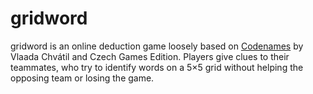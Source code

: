 # gridword

gridword is an online deduction game loosely based on [Codenames](http://czechgames.com/en/codenames/) by Vlaada Chvátil and Czech Games Edition. Players give clues to their teammates, who try to identify words on a 5×5 grid without helping the opposing team or losing the game.

